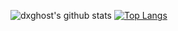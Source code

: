 ![dxghost's github stats](https://github-readme-stats.vercel.app/api?username=dxghost&show_icons=true&count_private=true&theme=cobalt&include_all_commits=true)
[![Top Langs](https://github-readme-stats.vercel.app/api/top-langs/?username=dxghost&layout=compact)](https://github.com/anuraghazra/github-readme-stats)
